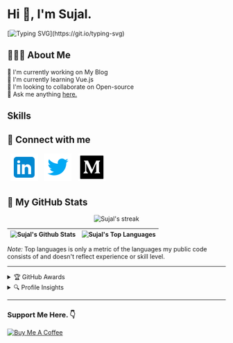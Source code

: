 <h1> Hi 👋, I'm Sujal.</h1>

[![Typing SVG](https://readme-typing-svg.herokuapp.com?lines=Front-End+Developer+from+India.;Javascript+Enthusiast;and+Technopreneur!;Nice+to+meet+you...)](https://git.io/typing-svg)

<h2>🧑🏻‍💻 About Me</h2>

🔭 I'm currently working on My Blog <br>
🤹 I'm currently learning Vue.js <br>
👯 I'm looking to collaborate on Open-source <br>
💬 Ask me anything [here.](https://github.com/SujalShah3234/SujalShah3234/issues) <br>

<h2>  Skills</h2>

<h2>🤝 Connect with me</h2>
<table>
<thead>
  <tr>
    <td>
      <a href='https://www.linkedin.com/in/sujal-shah-26127620b'>
        <img alt="Sujal Shah | LinkedIn" src="https://github.com/SujalShah3234/SujalShah3234/blob/master/assets/linkedin.svg" /> 
      </a>
    </td>
    <td>
      <a href='https://www.twitter.com/sujal_shah10'>
        <img alt="Sujal Shah | Twitter" src="https://github.com/SujalShah3234/SujalShah3234/blob/master/assets/twitter.svg" /> 
      </a>
    </td>
    <td>
      <a href='https://medium.com/@shahc9437'>
        <img alt="Sujal Shah | Medium" src="https://github.com/SujalShah3234/SujalShah3234/blob/master/assets/medium.svg" /> 
      </a>
    </td>
  </tr>
</thead>
</table>

<h2>🐙 My GitHub Stats</h2>

<p align="center">
  <img alt="Sujal's streak" src="https://github-readme-streak-stats.herokuapp.com/?user=sujalshah3234&theme=black-ice&hide_border=true&stroke=0000&background=060A0CD0" />
</p>

| <img alt="Sujal's Github Stats" src="https://github-readme-stats.vercel.app/api?username=sujalshah3234&show_icons=true&count_private=true&theme=react&hide_border=true&bg_color=0D1117" /> | <img alt="Sujal's Top Languages" src="https://github-readme-stats.vercel.app/api/top-langs/?username=sujalshah3234&langs_count=8&count_private=true&layout=compact&theme=react&hide_border=true&bg_color=0D1117" /> |
| ------------- | ------------- |
<p><em>Note:</em> Top languages is only a metric of the languages my public code consists of and doesn't reflect experience or skill level.</p>

---

<details>
  <summary>🏆 GitHub Awards</summary><br>
  <img width=800 alt="Sujal Shah | Github Awards" src="https://github-profile-trophy.vercel.app/?username=sujalshah3234&theme=gruvbox&no-frame=true&margin-w=15" />
</details>

<details>
  <summary>🔍 Profile Insights</summary>
  <p align="center">
    <img alt="Sujal Shah | Profile Views" src="https://enw4zvq5ga1ahs6.m.pipedream.net" />
  </p>
  <a href="https://github.com/sujalshah3234github-readme-activity-graph">
    <img alt="Sujal's Activity Graph" src="https://activity-graph.herokuapp.com/graph?username=sujalshah3234&bg_color=0D1117&color=5BCDEC&line=5BCDEC&point=FFFFFF&hide_border=true" />
  </a>
</details>

---

### Support Me Here. :point_down:

<a href="https://www.buymeacoffee.com/sujal" target="_blank">
  <img src="https://cdn.buymeacoffee.com/buttons/default-yellow.png" alt="Buy Me A Coffee" width="150" >
</a>
